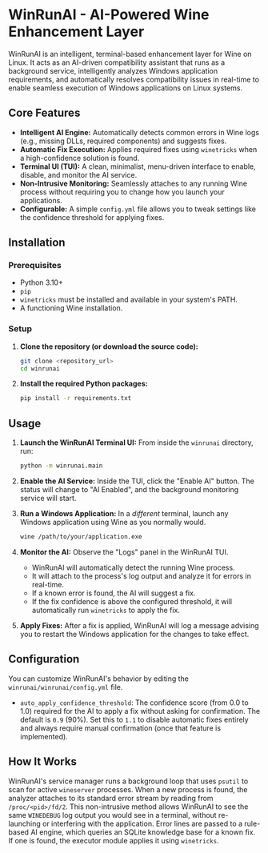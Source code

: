# WinRunAI - AI-Powered Wine Enhancement Layer

WinRunAI is an intelligent, terminal-based enhancement layer for Wine on Linux. It acts as an AI-driven compatibility assistant that runs as a background service, intelligently analyzes Windows application requirements, and automatically resolves compatibility issues in real-time to enable seamless execution of Windows applications on Linux systems.

## Core Features

*   **Intelligent AI Engine:** Automatically detects common errors in Wine logs (e.g., missing DLLs, required components) and suggests fixes.
*   **Automatic Fix Execution:** Applies required fixes using `winetricks` when a high-confidence solution is found.
*   **Terminal UI (TUI):** A clean, minimalist, menu-driven interface to enable, disable, and monitor the AI service.
*   **Non-Intrusive Monitoring:** Seamlessly attaches to any running Wine process without requiring you to change how you launch your applications.
*   **Configurable:** A simple `config.yml` file allows you to tweak settings like the confidence threshold for applying fixes.

## Installation

### Prerequisites

*   Python 3.10+
*   `pip`
*   `winetricks` must be installed and available in your system's PATH.
*   A functioning Wine installation.

### Setup

1.  **Clone the repository (or download the source code):**
    ```bash
    git clone <repository_url>
    cd winrunai
    ```

2.  **Install the required Python packages:**
    ```bash
    pip install -r requirements.txt
    ```

## Usage

1.  **Launch the WinRunAI Terminal UI:**
    From inside the `winrunai` directory, run:
    ```bash
    python -m winrunai.main
    ```

2.  **Enable the AI Service:**
    Inside the TUI, click the "Enable AI" button. The status will change to "AI Enabled", and the background monitoring service will start.

3.  **Run a Windows Application:**
    In a *different* terminal, launch any Windows application using Wine as you normally would.
    ```bash
    wine /path/to/your/application.exe
    ```

4.  **Monitor the AI:**
    Observe the "Logs" panel in the WinRunAI TUI.
    *   WinRunAI will automatically detect the running Wine process.
    *   It will attach to the process's log output and analyze it for errors in real-time.
    *   If a known error is found, the AI will suggest a fix.
    *   If the fix confidence is above the configured threshold, it will automatically run `winetricks` to apply the fix.

5.  **Apply Fixes:**
    After a fix is applied, WinRunAI will log a message advising you to restart the Windows application for the changes to take effect.

## Configuration

You can customize WinRunAI's behavior by editing the `winrunai/winrunai/config.yml` file.

*   `auto_apply_confidence_threshold`: The confidence score (from 0.0 to 1.0) required for the AI to apply a fix without asking for confirmation. The default is `0.9` (90%). Set this to `1.1` to disable automatic fixes entirely and always require manual confirmation (once that feature is implemented).

## How It Works

WinRunAI's service manager runs a background loop that uses `psutil` to scan for active `wineserver` processes. When a new process is found, the analyzer attaches to its standard error stream by reading from `/proc/<pid>/fd/2`. This non-intrusive method allows WinRunAI to see the same `WINEDEBUG` log output you would see in a terminal, without re-launching or interfering with the application. Error lines are passed to a rule-based AI engine, which queries an SQLite knowledge base for a known fix. If one is found, the executor module applies it using `winetricks`.
